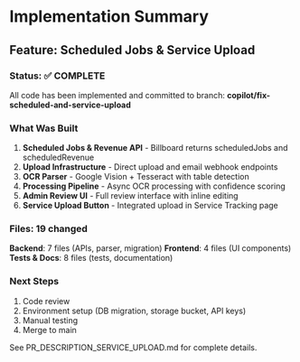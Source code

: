 # Implementation Summary

## Feature: Scheduled Jobs & Service Upload

### Status: ✅ COMPLETE

All code has been implemented and committed to branch:
**copilot/fix-scheduled-and-service-upload**

### What Was Built

1. **Scheduled Jobs & Revenue API** - Billboard returns scheduledJobs and scheduledRevenue
2. **Upload Infrastructure** - Direct upload and email webhook endpoints  
3. **OCR Parser** - Google Vision + Tesseract with table detection
4. **Processing Pipeline** - Async OCR processing with confidence scoring
5. **Admin Review UI** - Full review interface with inline editing
6. **Service Upload Button** - Integrated upload in Service Tracking page

### Files: 19 changed

**Backend**: 7 files (APIs, parser, migration)
**Frontend**: 4 files (UI components)
**Tests & Docs**: 8 files (tests, documentation)

### Next Steps

1. Code review
2. Environment setup (DB migration, storage bucket, API keys)
3. Manual testing
4. Merge to main

See PR_DESCRIPTION_SERVICE_UPLOAD.md for complete details.

